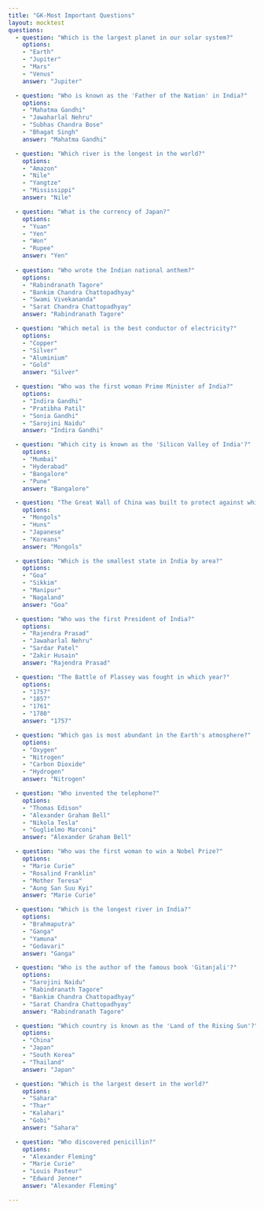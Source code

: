 ```yaml
---
title: "GK-Most Important Questions"
layout: mocktest
questions:
  - question: "Which is the largest planet in our solar system?"
    options:
    - "Earth"
    - "Jupiter"
    - "Mars"
    - "Venus"
    answer: "Jupiter"

  - question: "Who is known as the 'Father of the Nation' in India?"
    options:
    - "Mahatma Gandhi"
    - "Jawaharlal Nehru"
    - "Subhas Chandra Bose"
    - "Bhagat Singh"
    answer: "Mahatma Gandhi"

  - question: "Which river is the longest in the world?"
    options:
    - "Amazon"
    - "Nile"
    - "Yangtze"
    - "Mississippi"
    answer: "Nile"

  - question: "What is the currency of Japan?"
    options:
    - "Yuan"
    - "Yen"
    - "Won"
    - "Rupee"
    answer: "Yen"
    
  - question: "Who wrote the Indian national anthem?"
    options:
    - "Rabindranath Tagore"
    - "Bankim Chandra Chattopadhyay"
    - "Swami Vivekananda"
    - "Sarat Chandra Chattopadhyay"
    answer: "Rabindranath Tagore"

  - question: "Which metal is the best conductor of electricity?"
    options:
    - "Copper"
    - "Silver"
    - "Aluminium"
    - "Gold"
    answer: "Silver"

  - question: "Who was the first woman Prime Minister of India?"
    options:
    - "Indira Gandhi"
    - "Pratibha Patil"
    - "Sonia Gandhi"
    - "Sarojini Naidu"
    answer: "Indira Gandhi"

  - question: "Which city is known as the 'Silicon Valley of India'?"
    options:
    - "Mumbai"
    - "Hyderabad"
    - "Bangalore"
    - "Pune"
    answer: "Bangalore"

  - question: "The Great Wall of China was built to protect against which group?"
    options:
    - "Mongols"
    - "Huns"
    - "Japanese"
    - "Koreans"
    answer: "Mongols"

  - question: "Which is the smallest state in India by area?"
    options:
    - "Goa"
    - "Sikkim"
    - "Manipur"
    - "Nagaland"
    answer: "Goa"

  - question: "Who was the first President of India?"
    options:
    - "Rajendra Prasad"
    - "Jawaharlal Nehru"
    - "Sardar Patel"
    - "Zakir Husain"
    answer: "Rajendra Prasad"

  - question: "The Battle of Plassey was fought in which year?"
    options:
    - "1757"
    - "1857"
    - "1761"
    - "1780"
    answer: "1757"

  - question: "Which gas is most abundant in the Earth's atmosphere?"
    options:
    - "Oxygen"
    - "Nitrogen"
    - "Carbon Dioxide"
    - "Hydrogen"
    answer: "Nitrogen"

  - question: "Who invented the telephone?"
    options:
    - "Thomas Edison"
    - "Alexander Graham Bell"
    - "Nikola Tesla"
    - "Guglielmo Marconi"
    answer: "Alexander Graham Bell"

  - question: "Who was the first woman to win a Nobel Prize?"
    options:
    - "Marie Curie"
    - "Rosalind Franklin"
    - "Mother Teresa"
    - "Aung San Suu Kyi"
    answer: "Marie Curie"

  - question: "Which is the longest river in India?"
    options:
    - "Brahmaputra"
    - "Ganga"
    - "Yamuna"
    - "Godavari"
    answer: "Ganga"

  - question: "Who is the author of the famous book 'Gitanjali'?"
    options:
    - "Sarojini Naidu"
    - "Rabindranath Tagore"
    - "Bankim Chandra Chattopadhyay"
    - "Sarat Chandra Chattopadhyay"
    answer: "Rabindranath Tagore"

  - question: "Which country is known as the 'Land of the Rising Sun'?"
    options:
    - "China"
    - "Japan"
    - "South Korea"
    - "Thailand"
    answer: "Japan"

  - question: "Which is the largest desert in the world?"
    options:
    - "Sahara"
    - "Thar"
    - "Kalahari"
    - "Gobi"
    answer: "Sahara"

  - question: "Who discovered penicillin?"
    options:
    - "Alexander Fleming"
    - "Marie Curie"
    - "Louis Pasteur"
    - "Edward Jenner"
    answer: "Alexander Fleming"

---
```

